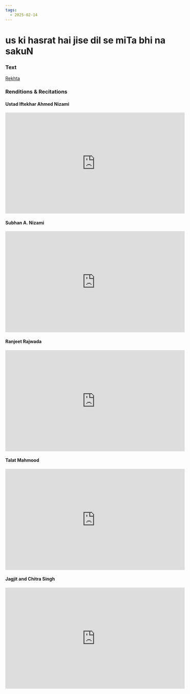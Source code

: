 ```yaml
---
tags:
  - 2025-02-14
---
```

# us ki hasrat hai jise dil se miTa bhi na sakuN

### Text
[Rekhta](https://urdushahkar.org/chhupaa-bhi-na-sakun-amir-minaaii/)

### Renditions & Recitations

#### Ustad Iftekhar Ahmed Nizami

<iframe width="560" height="315" src="https://www.youtube.com/embed/CwBpcEpUqU4" title="YouTube video player" frameborder="0" allow="accelerometer; autoplay; clipboard-write; encrypted-media; gyroscope; picture-in-picture" allowfullscreen></iframe>

#### Subhan A. Nizami

<iframe width="560" height="315" src="https://www.youtube.com/embed/wvw-5ysoHOE" title="YouTube video player" frameborder="0" allow="accelerometer; autoplay; clipboard-write; encrypted-media; gyroscope; picture-in-picture" allowfullscreen></iframe>

#### Ranjeet Rajwada

<iframe width="560" height="315" src="https://www.youtube.com/embed/kLWPqT2IJUo" title="YouTube video player" frameborder="0" allow="accelerometer; autoplay; clipboard-write; encrypted-media; gyroscope; picture-in-picture" allowfullscreen></iframe>

#### Talat Mahmood

<iframe width="560" height="315" src="https://www.youtube.com/embed/i8IZ7prN5IU" title="YouTube video player" frameborder="0" allow="accelerometer; autoplay; clipboard-write; encrypted-media; gyroscope; picture-in-picture" allowfullscreen></iframe>

#### Jagjit and Chitra Singh

<iframe width="560" height="315" src="https://www.youtube.com/embed/Twm1dhUploM" title="YouTube video player" frameborder="0" allow="accelerometer; autoplay; clipboard-write; encrypted-media; gyroscope; picture-in-picture" allowfullscreen></iframe>


